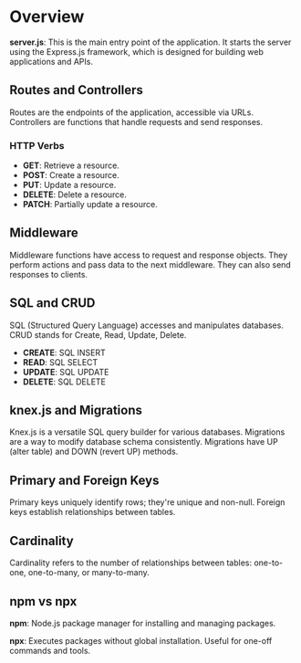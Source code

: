 # Overview

**server.js**: This is the main entry point of the application. It starts the server using the Express.js framework, which is designed for building web applications and APIs.

## Routes and Controllers

Routes are the endpoints of the application, accessible via URLs. Controllers are functions that handle requests and send responses.

### HTTP Verbs

- **GET**: Retrieve a resource.
- **POST**: Create a resource.
- **PUT**: Update a resource.
- **DELETE**: Delete a resource.
- **PATCH**: Partially update a resource.

## Middleware

Middleware functions have access to request and response objects. They perform actions and pass data to the next middleware. They can also send responses to clients.

## SQL and CRUD

SQL (Structured Query Language) accesses and manipulates databases. CRUD stands for Create, Read, Update, Delete.

- **CREATE**: SQL INSERT
- **READ**: SQL SELECT
- **UPDATE**: SQL UPDATE
- **DELETE**: SQL DELETE

## knex.js and Migrations

Knex.js is a versatile SQL query builder for various databases. Migrations are a way to modify database schema consistently. Migrations have UP (alter table) and DOWN (revert UP) methods.

## Primary and Foreign Keys

Primary keys uniquely identify rows; they're unique and non-null. Foreign keys establish relationships between tables.

## Cardinality

Cardinality refers to the number of relationships between tables: one-to-one, one-to-many, or many-to-many.

## npm vs npx

**npm**: Node.js package manager for installing and managing packages.

**npx**: Executes packages without global installation. Useful for one-off commands and tools.
